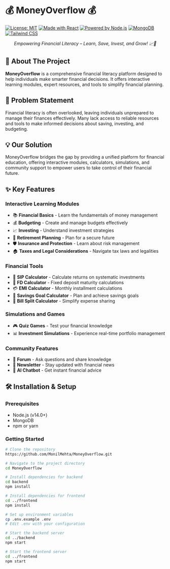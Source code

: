 # 💰 MoneyOverflow 💰

[![License: MIT](https://img.shields.io/badge/License-MIT-yellow.svg)](https://opensource.org/licenses/MIT)
[![Made with React](https://img.shields.io/badge/Made%20with-React-61DAFB?logo=react&logoColor=white)](https://reactjs.org)
[![Powered by Node.js](https://img.shields.io/badge/Powered%20by-Node.js-339933?logo=node.js&logoColor=white)](https://nodejs.org)
[![MongoDB](https://img.shields.io/badge/MongoDB-4EA94B?logo=mongodb&logoColor=white)](https://www.mongodb.com/)
[![Tailwind CSS](https://img.shields.io/badge/Tailwind%20CSS-%2338B2AC.svg?style=flat&logo=tailwind-css&logoColor=white)](https://tailwindcss.com/)

<div align="center">
  <p><em>Empowering Financial Literacy – Learn, Save, Invest, and Grow! 📈💸</em></p>
</div>

## 🚀 About The Project

**MoneyOverflow** is a comprehensive financial literacy platform designed to help individuals make smarter financial decisions. It offers interactive learning modules, expert resources, and tools to simplify financial planning.

## 🎯 Problem Statement

Financial literacy is often overlooked, leaving individuals unprepared to manage their finances effectively. Many lack access to reliable resources and tools to make informed decisions about saving, investing, and budgeting.

## 💡 Our Solution

MoneyOverflow bridges the gap by providing a unified platform for financial education, offering interactive modules, calculators, simulations, and community support to empower users to take control of their financial future.

## ✨ Key Features

### Interactive Learning Modules
- 📚 **Financial Basics** - Learn the fundamentals of money management
- 💰 **Budgeting** - Create and manage budgets effectively
- 📈 **Investing** - Understand investment strategies
- 🏦 **Retirement Planning** - Plan for a secure future
- 🛡️ **Insurance and Protection** - Learn about risk management
- 🏠 **Taxes and Legal Considerations** - Navigate tax laws and legalities

### Financial Tools
- 🧮 **SIP Calculator** - Calculate returns on systematic investments
- 🏦 **FD Calculator** - Fixed deposit maturity calculations
- 💳 **EMI Calculator** - Monthly installment calculations
- 🎯 **Savings Goal Calculator** - Plan and achieve savings goals
- 🧾 **Bill Split Calculator** - Simplify expense sharing

### Simulations and Games
- 🎮 **Quiz Games** - Test your financial knowledge
- 📊 **Investment Simulations** - Experience real-time portfolio management

### Community Features
- 💬 **Forum** - Ask questions and share knowledge
- 📰 **Newsletter** - Stay updated with financial news
- 🤖 **AI Chatbot** - Get instant financial advice

## 🛠️ Installation & Setup

### Prerequisites

- Node.js (v14.0+)
- MongoDB
- npm or yarn

### Getting Started

```bash
# Clone the repository
https://github.com/MonilMehta/MoneyOverflow.git

# Navigate to the project directory
cd MoneyOverflow

# Install dependencies for backend
cd backend
npm install

# Install dependencies for frontend
cd ../frontend
npm install

# Set up environment variables
cp .env.example .env
# Edit .env with your configuration

# Start the backend server
cd ../backend
npm start

# Start the frontend server
cd ../frontend
npm start
```
